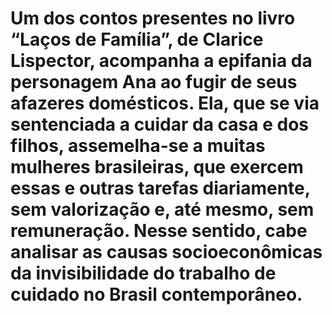 # Um dos contos presentes no livro “Laços de Família”, de Clarice Lispector, acompanha a epifania da personagem Ana ao fugir de seus afazeres domésticos. Ela, que se via sentenciada a cuidar da casa e dos filhos, assemelha-se a muitas mulheres brasileiras, que exercem essas e outras tarefas diariamente, sem valorização e, até mesmo, sem remuneração. Nesse sentido, cabe analisar as causas socioeconômicas da invisibilidade do trabalho de cuidado no Brasil contemporâneo.